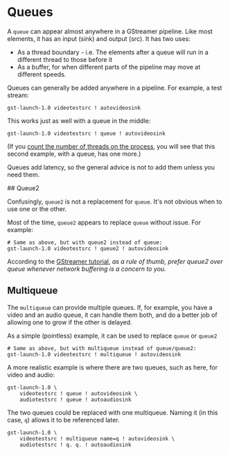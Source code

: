# Queues

A `queue` can appear almost anywhere in a GStreamer pipeline. Like most elements, it has an input (sink) and output (src). It has two uses:

* As a thread boundary - i.e. The elements after a queue will run in a different thread to those before it
* As a buffer, for when different parts of the pipeline may move at different speeds.

Queues can generally be added anywhere in a pipeline. For example, a test stream:

```
gst-launch-1.0 videotestsrc ! autovideosink
```

This works just as well with a queue in the middle:

```
gst-launch-1.0 videotestsrc ! queue ! autovideosink
```

(If you [count the number of threads on the process](https://stackoverflow.com/questions/28047653/osx-how-can-i-see-the-tid-of-all-threads-from-my-process), you will see that this second example, with a queue, has one more.)

Queues add latency, so the general advice is not to add them unless you need them.

## Queue2

Confusingly, `queue2` is not a replacement for `queue`. It's not obvious when to use one or the other.

Most of the time, `queue2` appears to replace `queue` without issue. For example:

```
# Same as above, but with queue2 instead of queue:
gst-launch-1.0 videotestsrc ! queue2 ! autovideosink
```

According to the [GStreamer tutorial](https://gstreamer.freedesktop.org/documentation/tutorials/basic/handy-elements.html), _as a rule of thumb, prefer queue2 over queue whenever network buffering is a concern to you._


## Multiqueue

The `multiqueue` can provide multiple queues. If, for example, you have a video and an audio queue, it can handle them both, and do a better job of allowing one to grow if the other is delayed.

As a simple (pointless) example, it can be used to replace `queue` or `queue2`

```
# Same as above, but with multiqueue instead of queue/queue2:
gst-launch-1.0 videotestsrc ! multiqueue ! autovideosink
```

A more realistic example is where there are two queues, such as here, for video and audio:

```
gst-launch-1.0 \
    videotestsrc ! queue ! autovideosink \
    audiotestsrc ! queue ! autoaudiosink
```

The two queues could be replaced with one multiqueue. Naming it (in this case, `q`) allows it to be referenced later.

```
gst-launch-1.0 \
    videotestsrc ! multiqueue name=q ! autovideosink \
    audiotestsrc ! q. q. ! autoaudiosink
```
